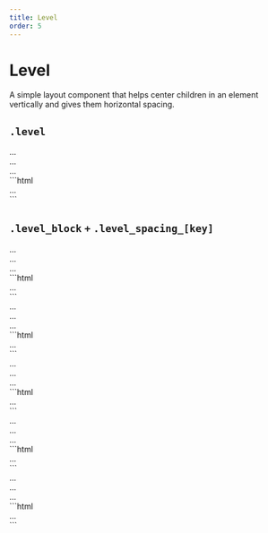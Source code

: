 ```yaml
---
title: Level
order: 5
---
```


# Level

<p class="text_lead">A simple layout component that helps center children in an element vertically and gives them horizontal spacing.</p>

## `.level`

<div class="demo grid grid_md">
  <div class="demo__render grid__item">
    <div class="level">
      <div class="box">...</div>
      <div class="box">...</div>
      <div class="box">...</div>
    </div>
  </div>
  <div class="grid__item size_6">
  <div class="demo__code" markdown="1">
```html
<div class="level">
  ...
</div>
```
  </div>
  </div>
</div>

## `.level_block` `+` `.level_spacing_[key]`

<div class="demo grid grid_md">
  <div class="demo__render grid__item spacing">
    <div class="level level_block level_spacing_xs">
      <div class="box">...</div>
      <div class="box">...</div>
      <div class="box">...</div>
    </div>
  </div>
  <div class="grid__item size_6">
  <div class="demo__code" markdown="1">
```html
<div class="level level_block level_spacing_xs">...</div>
```
  </div>
  </div>
</div>

<div class="demo grid grid_md">
  <div class="demo__render grid__item spacing">
    <div class="level level_block level_spacing_sm">
      <div class="box">...</div>
      <div class="box">...</div>
      <div class="box">...</div>
    </div>
  </div>
  <div class="grid__item size_6">
  <div class="demo__code" markdown="1">
```html
<div class="level level_block level_spacing_sm">...</div>
```
  </div>
  </div>
</div>

<div class="demo grid grid_md">
  <div class="demo__render grid__item spacing">
    <div class="level level_block level_spacing_md">
      <div class="box">...</div>
      <div class="box">...</div>
      <div class="box">...</div>
    </div>
  </div>
  <div class="grid__item size_6">
  <div class="demo__code" markdown="1">
```html
<div class="level level_block level_spacing_md">...</div>
```
  </div>
  </div>
</div>

<div class="demo grid grid_md">
  <div class="demo__render grid__item spacing">
    <div class="level level_block level_spacing_lg">
      <div class="box">...</div>
      <div class="box">...</div>
      <div class="box">...</div>
    </div>
  </div>
  <div class="grid__item size_6">
  <div class="demo__code" markdown="1">
```html
<div class="level level_block level_spacing_lg">...</div>
```
  </div>
  </div>
</div>

<div class="demo grid grid_md">
  <div class="demo__render grid__item spacing">
    <div class="level level_block level_spacing_xl">
      <div class="box">...</div>
      <div class="box">...</div>
      <div class="box">...</div>
    </div>
  </div>
  <div class="grid__item size_6">
  <div class="demo__code" markdown="1">
```html
<div class="level level_block level_spacing_xl">...</div>
```
  </div>
  </div>
</div>
